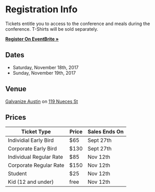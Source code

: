 # Registration Info

Tickets entitle you to access to the conference and meals during the conference. T-Shirts will be sold separately.

<strong>
  <a href="https://www.eventbrite.com/e/pytexas-2017-registration-37631657300" target="_blank">
    Register On EventBrite &raquo;
  </a>
</strong>

## Dates

- Saturday, November 18th, 2017
- Sunday, November 19th, 2017

## Venue

[Galvanize Austin](https://www.galvanize.com/austin/campus) on [119 Nueces St](https://goo.gl/maps/gkkQaKKugPs)

## Prices

| Ticket Type | Price | Sales Ends On |
| ----------- | ----- | ------------- |
| Individial Early Bird | $65 | Sept 27th |
| Corporate Early Bird | $130 | Sept 27th |
| Individual Regular Rate | $85 | Nov 12th |
| Corporate Regular Rate | $150 | Nov 12th |
| Student | $25 | Nov 12th |
| Kid (12 and under) | free | Nov 12th |
